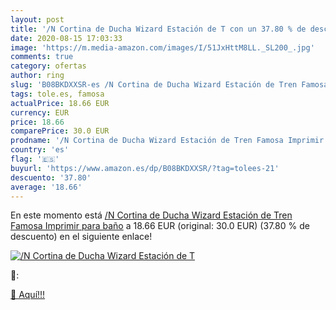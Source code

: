 ```yaml
---
layout: post
title: '/N Cortina de Ducha Wizard Estación de T con un 37.80 % de descuento'
date: 2020-08-15 17:03:33
image: 'https://m.media-amazon.com/images/I/51JxHttM8LL._SL200_.jpg'
comments: true
category: ofertas
author: ring
slug: 'B08BKDXXSR-es /N Cortina de Ducha Wizard Estación de Tren Famosa...'
tags: tole.es, famosa
actualPrice: 18.66 EUR
currency: EUR
price: 18.66
comparePrice: 30.0 EUR
prodname: '/N Cortina de Ducha Wizard Estación de Tren Famosa Imprimir para baño'
country: 'es'
flag: '🇪🇸'
buyurl: 'https://www.amazon.es/dp/B08BKDXXSR/?tag=tolees-21'
descuento: '37.80'
average: '18.66'
---
```


En este momento está [/N Cortina de Ducha Wizard Estación de Tren Famosa Imprimir para baño](https://www.amazon.es/dp/B08BKDXXSR/?tag=tolees-21) a 18.66 EUR (original: 30.0 EUR) (37.80 %  de descuento) en el siguiente enlace!

[![/N Cortina de Ducha Wizard Estación de T](https://m.media-amazon.com/images/I/51JxHttM8LL._SL200_.jpg)](https://www.amazon.es/dp/B08BKDXXSR/?tag=tolees-21)

🔎:


[🛒 Aquí!!!](https://www.amazon.es/dp/B08BKDXXSR/?tag=tolees-21)
